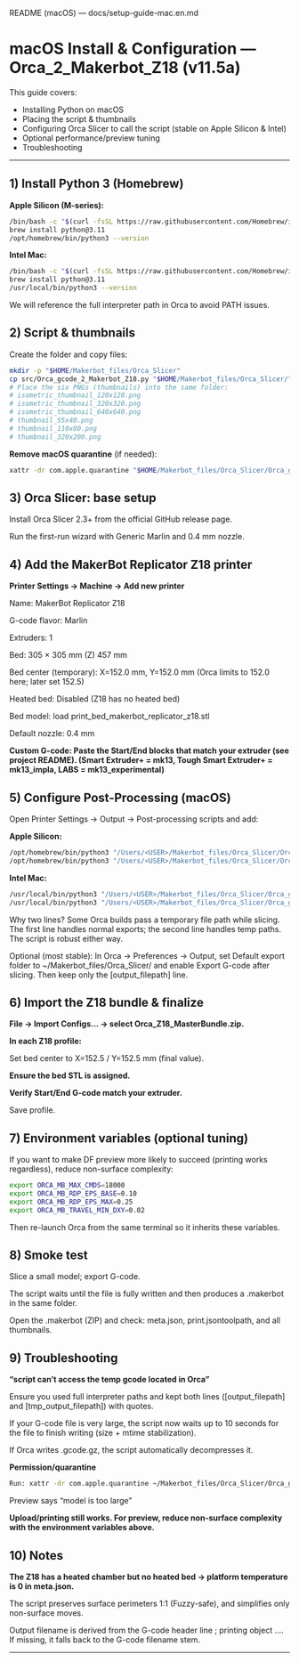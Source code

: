 
README (macOS) — docs/setup-guide-mac.en.md
# macOS Install & Configuration — Orca_2_Makerbot_Z18 (v11.5a)

This guide covers:
- Installing Python on macOS
- Placing the script & thumbnails
- Configuring Orca Slicer to call the script (stable on Apple Silicon & Intel)
- Optional performance/preview tuning
- Troubleshooting

---

## 1) Install Python 3 (Homebrew)

**Apple Silicon (M-series):**
```bash
/bin/bash -c "$(curl -fsSL https://raw.githubusercontent.com/Homebrew/install/HEAD/install.sh)"
brew install python@3.11
/opt/homebrew/bin/python3 --version
```

**Intel Mac:**
```bash
/bin/bash -c "$(curl -fsSL https://raw.githubusercontent.com/Homebrew/install/HEAD/install.sh)"
brew install python@3.11
/usr/local/bin/python3 --version
```

We will reference the full interpreter path in Orca to avoid PATH issues.

## 2) Script & thumbnails

Create the folder and copy files:
```bash
mkdir -p "$HOME/Makerbot_files/Orca_Slicer"
cp src/Orca_gcode_2_Makerbot_Z18.py "$HOME/Makerbot_files/Orca_Slicer/"
# Place the six PNGs (thumbnails) into the same folder:
# isometric_thumbnail_120x120.png
# isometric_thumbnail_320x320.png
# isometric_thumbnail_640x640.png
# thumbnail_55x40.png
# thumbnail_110x80.png
# thumbnail_320x200.png
```

**Remove macOS quarantine** (if needed):
```bash
xattr -dr com.apple.quarantine "$HOME/Makerbot_files/Orca_Slicer/Orca_gcode_2_Makerbot_Z18.py"
```
## 3) Orca Slicer: base setup

Install Orca Slicer 2.3+ from the official GitHub release page.

Run the first-run wizard with Generic Marlin and 0.4 mm nozzle.

## 4) Add the MakerBot Replicator Z18 printer

**Printer Settings → Machine → Add new printer**

Name: MakerBot Replicator Z18

G-code flavor: Marlin

Extruders: 1

Bed: 305 × 305 mm (Z) 457 mm

Bed center (temporary): X=152.0 mm, Y=152.0 mm (Orca limits to 152.0 here; later set 152.5)

Heated bed: Disabled (Z18 has no heated bed)

Bed model: load print_bed_makerbot_replicator_z18.stl

Default nozzle: 0.4 mm

**Custom G-code: Paste the Start/End blocks that match your extruder (see project README).
(Smart Extruder+ = mk13, Tough Smart Extruder+ = mk13_impla, LABS = mk13_experimental)**

## 5) Configure Post-Processing (macOS)

Open Printer Settings → Output → Post-processing scripts and add:

**Apple Silicon:**
```bash
/opt/homebrew/bin/python3 "/Users/<USER>/Makerbot_files/Orca_Slicer/Orca_gcode_2_Makerbot_Z18.py" "[output_filepath]"
/opt/homebrew/bin/python3 "/Users/<USER>/Makerbot_files/Orca_Slicer/Orca_gcode_2_Makerbot_Z18.py" "[tmp_output_filepath]"
```

**Intel Mac:**
```bash
/usr/local/bin/python3 "/Users/<USER>/Makerbot_files/Orca_Slicer/Orca_gcode_2_Makerbot_Z18.py" "[output_filepath]"
/usr/local/bin/python3 "/Users/<USER>/Makerbot_files/Orca_Slicer/Orca_gcode_2_Makerbot_Z18.py" "[tmp_output_filepath]"
```

Why two lines?
Some Orca builds pass a temporary file path while slicing. The first line handles normal exports; the second line handles temp paths. The script is robust either way.

Optional (most stable): In Orca → Preferences → Output, set Default export folder to ~/Makerbot_files/Orca_Slicer/ and enable Export G-code after slicing. Then keep only the [output_filepath] line.

## 6) Import the Z18 bundle & finalize

**File → Import Configs… → select Orca_Z18_MasterBundle.zip.**

**In each Z18 profile:**

Set bed center to X=152.5 / Y=152.5 mm (final value).

**Ensure the bed STL is assigned.**

**Verify Start/End G-code match your extruder.**

Save profile.

## 7) Environment variables (optional tuning)

If you want to make DF preview more likely to succeed (printing works regardless), reduce non-surface complexity:
```bash
export ORCA_MB_MAX_CMDS=18000
export ORCA_MB_RDP_EPS_BASE=0.10
export ORCA_MB_RDP_EPS_MAX=0.25
export ORCA_MB_TRAVEL_MIN_DXY=0.02
```

Then re-launch Orca from the same terminal so it inherits these variables.

## 8) Smoke test

Slice a small model; export G-code.

The script waits until the file is fully written and then produces a .makerbot in the same folder.

Open the .makerbot (ZIP) and check: meta.json, print.jsontoolpath, and all thumbnails.

## 9) Troubleshooting

**“script can’t access the temp gcode located in Orca”**

Ensure you used full interpreter paths and kept both lines ([output_filepath] and [tmp_output_filepath]) with quotes.

If your G-code file is very large, the script now waits up to 10 seconds for the file to finish writing (size + mtime stabilization).

If Orca writes .gcode.gz, the script automatically decompresses it.

**Permission/quarantine**
```bash
Run: xattr -dr com.apple.quarantine ~/Makerbot_files/Orca_Slicer/Orca_gcode_2_Makerbot_Z18.py
```
Preview says “model is too large”

**Upload/printing still works. For preview, reduce non-surface complexity with the environment variables above.**

## 10) Notes

**The Z18 has a heated chamber but no heated bed → platform temperature is 0 in meta.json.**

The script preserves surface perimeters 1:1 (Fuzzy-safe), and simplifies only non-surface moves.

Output filename is derived from the G-code header line ; printing object …. If missing, it falls back to the G-code filename stem.


---
